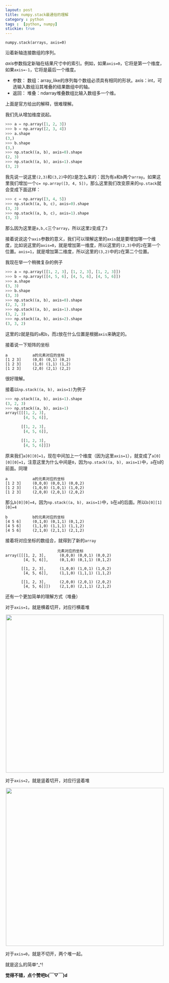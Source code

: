 ```yaml
---
layout: post
title: numpy.stack最通俗的理解
category : python
tags :  [python, numpy]
stickie: true
---
```


`numpy.stack(arrays, axis=0)`

沿着新轴连接数组的序列。

*axis*参数指定新轴在结果尺寸中的索引。例如，如果`axis=0`，它将是第一个维度，如果`axis=-1`，它将是最后一个维度。

-  参数： 数组：array_like的序列每个数组必须具有相同的形状。axis：int，可选输入数组沿其堆叠的结果数组中的轴。 
-  返回： 堆叠：ndarray堆叠数组比输入数组多一个维。

上面是官方给出的解释，很难理解。

我们先从增加维度说起。

```python
>>> a = np.array([1, 2, 3])
>>> b = np.array([2, 3, 4])
>>> a.shape
(3,)
>>> b.shape
(3,)
>>> np.stack((a, b), axis=0).shape
(2, 3)
>>> np.stack((a, b), axis=1).shape
(3, 2)
```

我先说一说这里`(2,3)`和`(3,2)`中的`2`是怎么来的：因为有`a`和`b`两个`array`。如果这里我们增加一个`c= np.array([3, 4, 5])`，那么这里我们改变原来的`np.stack`就会变成下面这样：

```python
>>> c = np.array([3, 4, 5])
>>> np.stack((a, b, c), axis=0).shape
(3, 3)
>>> np.stack((a, b, c), axis=1).shape
(3, 3)
```

那么因为这里是`a,b,c`三个`array`，所以这里`2`变成了`3`

接着说说这个`axis`参数的意义，我们可以理解这里的`axis`就是要增加哪一个维度，比如说这里的`axis=0`，就是增加第一维度，所以这里的`(2,3)`中的`2`在第一个位置。`axis=1`，就是增加第二维度，所以这里的`(3,2)`中的`2`在第二个位置。

我现在举一个稍微复杂的例子

```python
>>> a = np.array([[1, 2, 3], [1, 2, 3], [1, 2, 3]])
>>> b = np.array([[4, 5, 6], [4, 5, 6], [4, 5, 6]])
>>> a.shape
(3, 3)
>>> b.shape
(3, 3)
>>> np.stack((a, b), axis=0).shape
(2, 3, 3)
>>> np.stack((a, b), axis=1).shape
(3, 2, 3)
>>> np.stack((a, b), axis=2).shape
(3, 3, 2)
```

这里的`2`就是指的`a`和`b`，而`2`放在什么位置是根据`axis`来确定的。

接着说一下矩阵的坐标

```
a			a的元素对应的坐标
[1 2 3]		(0,0) (0,1) (0,2)
[1 2 3]		(1,0) (1,1) (1,2)
[1 2 3]		(2,0) (2,1) (2,2)
```

很好理解。

接着以`np.stack((a, b), axis=1)`为例子

```python
>>> np.stack((a, b), axis=1).shape
(3, 2, 3)
>>> np.stack((a, b), axis=1)
array([[[1, 2, 3],
        [4, 5, 6]],

       [[1, 2, 3],
        [4, 5, 6]],

       [[1, 2, 3],
        [4, 5, 6]]])
```

原来我们`a[0][0]=1`，现在中间加上一个维度（因为这里`axis=1`），就变成了`a[0][0][0]=1`，注意这里为什么中间是`0`，因为`np.stack((a, b), axis=1)`中，`a`在`b`的前面。同理

```
a			a的元素对应的坐标
[1 2 3]		(0,0,0) (0,0,1) (0,0,2)
[1 2 3]		(1,0,0) (1,0,1) (1,0,2)
[1 2 3]		(2,0,0) (2,0,1) (2,0,2)
```

那么`b[0][0]=4`，因为`np.stack((a, b), axis=1)`中，`b`在`a`的后面。所以`b[0][1][0]=4`

```
b			b的元素对应的坐标
[4 5 6]		(0,1,0) (0,1,1) (0,1,2)
[4 5 6]		(1,1,0) (1,1,1) (1,1,2)
[4 5 6]		(2,1,0) (2,1,1) (2,1,2)
```

接着将对应坐标的数组合，就得到了新的`array`

```
					   元素对应的坐标
array([[[1, 2, 3],		(0,0,0) (0,0,1) (0,0,2)
        [4, 5, 6]],		(0,1,0) (0,1,1) (0,1,2)

       [[1, 2, 3],		(1,0,0) (1,0,1) (1,0,2)
        [4, 5, 6]],		(1,1,0) (1,1,1) (1,1,2)

       [[1, 2, 3],		(2,0,0) (2,0,1) (2,0,2)
        [4, 5, 6]]])	(2,1,0) (2,1,1) (2,1,2)
```

还有一个更加简单的理解方式（堆叠）

对于`axis=1`，就是横着切开，对应行横着堆

<center class="half">
    <img src="https://raw.githubusercontent.com/wiki/luliyucoordinate/ImageBed/numpy-stack/2019_6_28_1.jpg" width="500">
</center>

对于`axis=2`，就是竖着切开，对应行竖着堆

<center class="half">
    <img src="https://raw.githubusercontent.com/wiki/luliyucoordinate/ImageBed/numpy-stack/2019_6_28_2.jpg" width="500">
</center>

对于`axis=0`，就是不切开，两个堆一起。

就是这么的简单^_^!

**觉得不错，点个赞吧b(￣▽￣)d**
